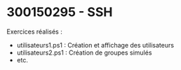 ﻿# 300150295 - SSH

Exercices réalisés :

- utilisateurs1.ps1 : Création et affichage des utilisateurs
- utilisateurs2.ps1 : Création de groupes simulés
- etc.
